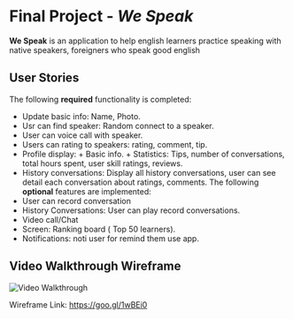 # Final Project - *We Speak*
**We Speak** is an application to help english learners practice speaking with native speakers, foreigners who speak good english

## User Stories
The following **required** functionality is completed:
 - Update basic info: Name, Photo.
 - Usr can find speaker: Random connect to a speaker.
 - User can voice call with speaker.
 - Users can rating to speakers: rating, comment, tip.
 - Profile display:
       + Basic info.
       + Statistics: Tips, number of conversations, total hours spent, user skill ratings, reviews.
 - History conversations: Display all history conversations, user can see detail each conversation about ratings, comments.   The following **optional** features are implemented: 
 - User can record conversation
 - History Conversations: User can play record conversations.
 - Video call/Chat 
 - Screen: Ranking board ( Top 50 learners).
 - Notifications: noti user for remind them use app.

## Video Walkthrough Wireframe
<img src='https://cloud.githubusercontent.com/assets/10734967/20181389/98b572c4-a790-11e6-9860-0d2befc11b73.gif' title='Video Walkthrough' width='' alt='Video Walkthrough' />

Wireframe Link:
https://goo.gl/1wBEi0
